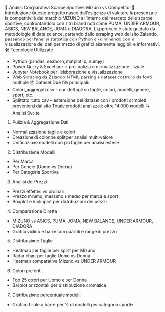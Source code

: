 📘 Analisi Comparativa Scarpe Sportive: Mizuno vs Competitor
🧠 Introduzione
Questo progetto nasce dall’esigenza di valutare la presenza e la competitività del marchio MIZUNO all’interno del mercato delle scarpe sportive, confrontandolo con altri brand noti come PUMA, UNDER ARMOUR, ASICS, NEW BALANCE, JOMA e DIADORA. L’approccio è stato guidato da metodologie di data science, partendo dallo scraping web del sito Zalando, passando per l’analisi statistica con Python e culminando con la visualizzazione dei dati per mezzo di grafici altamente leggibili e informativi.
🛠️ Tecnologie Utilizzate
- Python (pandas, seaborn, matplotlib, numpy)
- Power Query & Excel per la pre-pulizia e normalizzazione iniziale
- Jupyter Notebook per l’elaborazione e visualizzazione
- Web Scraping da Zalando: HTML parsing e dataset costruito da fonti multiple
📦 Dataset
Due file principali:
- Colori_aggregati.csv – con dettagli su taglie, colori, modelli, genere, sport, etc.
- Splittato_tutto.csv – estensione del dataset con i prodotti completi provenienti dal sito
Totale prodotti analizzati: oltre 14.000 modelli
🔍 Analisi Svolte
1. Pulizia & Aggregazione Dati
- Normalizzazione taglie e colori
- Creazione di colonne split per analisi multi-valore
- Unificazione modelli con più taglie per analisi estese
2. Distribuzione Modelli
- Per Marca
- Per Genere (Uomo vs Donna)
- Per Categoria Sportiva
3. Analisi dei Prezzi
- Prezzi effettivi vs ordinari
- Prezzo minimo, massimo e medio per marca e sport
- Boxplot e Violinplot per distribuzioni dei prezzi
4. Comparazione Diretta
- MIZUNO vs ASICS, PUMA, JOMA, NEW BALANCE, UNDER ARMOUR, DIADORA
- Grafici violino e barre con quartili e range di prezzo
5. Distribuzione Taglie
- Heatmap per taglie per sport per Mizuno
- Radar chart per taglie Uomo vs Donna
- Heatmap comparativa Mizuno vs UNDER ARMOUR
6. Colori preferiti
- Top 25 colori per Uomo e per Donna
- Barplot orizzontali per distribuzione cromatica
7. Distribuzione percentuale modelli
- Grafico finale a barre per % di modelli per categoria sportiv
